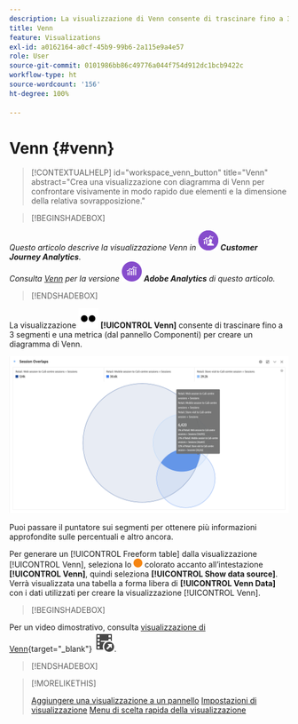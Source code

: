 ```yaml
---
description: La visualizzazione di Venn consente di trascinare fino a 3 segmenti (da Componenti) e una metrica per creare un diagramma di Venn.
title: Venn
feature: Visualizations
exl-id: a0162164-a0cf-45b9-99b6-2a115e9a4e57
role: User
source-git-commit: 0101986bb86c49776a044f754d912dc1bcb9422c
workflow-type: ht
source-wordcount: '156'
ht-degree: 100%

---
```


# Venn {#venn}

<!-- markdownlint-disable MD034 -->

>[!CONTEXTUALHELP]
>id="workspace_venn_button"
>title="Venn"
>abstract="Crea una visualizzazione con diagramma di Venn per confrontare visivamente in modo rapido due elementi e la dimensione della relativa sovrapposizione."

<!-- markdownlint-enable MD034 -->


>[!BEGINSHADEBOX]

_Questo articolo descrive la visualizzazione Venn in_ ![CustomerJourneyAnalytics](/help/assets/icons/CustomerJourneyAnalytics.svg) _**Customer Journey Analytics**._<br/>_Consulta [Venn](https://experienceleague.adobe.com/it/docs/analytics/analyze/analysis-workspace/visualizations/venn) per la versione_ ![AdobeAnalytics](/help/assets/icons/AdobeAnalytics.svg) _**Adobe Analytics** di questo articolo._

>[!ENDSHADEBOX]


La visualizzazione ![Tipo](/help/assets/icons/TwoDots.svg) **[!UICONTROL Venn]** consente di trascinare fino a 3 segmenti e una metrica (dal pannello Componenti) per creare un diagramma di Venn.

![Visualizzazione Venn che include tre segmenti.](assets/venn.png)

Puoi passare il puntatore sui segmenti per ottenere più informazioni approfondite sulle percentuali e altro ancora.

Per generare un [!UICONTROL Freeform table] dalla visualizzazione [!UICONTROL Venn], seleziona lo ![StatusOrange](/help/assets/icons/StatusOrange.svg) colorato accanto all’intestazione **[!UICONTROL Venn]**, quindi seleziona **[!UICONTROL Show data source]**. Verrà visualizzata una tabella a forma libera di **[!UICONTROL Venn Data]** con i dati utilizzati per creare la visualizzazione [!UICONTROL Venn].

<!--
To normalize the Venn diagram (take the size out of it), go select ![Setting](/help/assets/icons/Setting.svg) and select **[!UICONTROL Normalization]**.

![Visualization Settings option for Visualization type: Venn diagram.](assets/normalization.png)

-->


>[!BEGINSHADEBOX]

Per un video dimostrativo, consulta [visualizzazione di Venn](https://video.tv.adobe.com/v/3416883/?quality=12&learn=on&captions=ita){target="_blank"} ![VideoCheckedOut](/help/assets/icons/VideoCheckedOut.svg).

>[!ENDSHADEBOX]


>[!MORELIKETHIS]
>
>[Aggiungere una visualizzazione a un pannello](/help/analysis-workspace/visualizations/freeform-analysis-visualizations.md#add-visualizations-to-a-panel)
>[Impostazioni di visualizzazione](/help/analysis-workspace/visualizations/freeform-analysis-visualizations.md#settings)
>[Menu di scelta rapida della visualizzazione](/help/analysis-workspace/visualizations/freeform-analysis-visualizations.md#context-menu)
>

